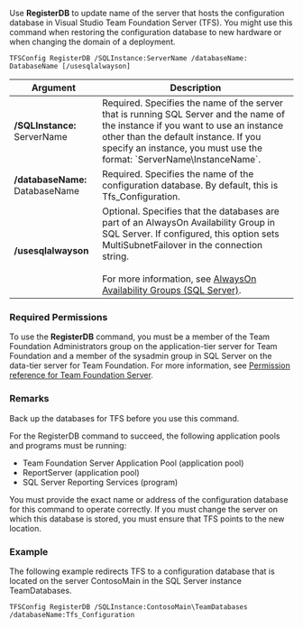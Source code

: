 Use **RegisterDB** to update name of the server that hosts the configuration database in Visual Studio Team Foundation Server (TFS).
You might use this command when restoring the configuration database to new hardware or when changing the domain of a deployment.

	TFSConfig RegisterDB /SQLInstance:ServerName /databaseName: DatabaseName [/usesqlalwayson]

<table>
	<thead>
		<tr>
			<th>Argument</th>
			<th>Description</th>
		</tr>
	</thead>
	<tbody>
		<tr>
			<td><strong>/SQLInstance:</strong> ServerName</td>
			<td>
				Required. Specifies the name of the server that is running SQL Server and the name of the instance
				if you want to use an instance other than the default instance.
				If you specify an instance, you must use the format: `ServerName\InstanceName`.
			</td>
		</tr>
		<tr>
			<td><strong>/databaseName:</strong> DatabaseName</td>
			<td>Required. Specifies the name of the configuration database. By default, this is Tfs_Configuration.</td>
		</tr>
		<tr>
			<td><strong>/usesqlalwayson</strong></td>
			<td>
				Optional. Specifies that the databases are part of an AlwaysOn Availability Group in SQL Server.
				If configured, this option sets MultiSubnetFailover in the connection string.<br/><br/>
				For more information, see <a href="http://msdn.microsoft.com/library/hh510230.aspx">AlwaysOn Availability Groups (SQL Server)</a>.
			</td>
		</tr>
	</tbody>
</table>

### Required Permissions

To use the **RegisterDB** command, you must be a member of the Team Foundation Administrators group on the application-tier server
for Team Foundation and a member of the sysadmin group in SQL Server on the data-tier server for Team Foundation.
For more information, see [Permission reference for Team Foundation Server](../../../setup-admin/permissions.md).

### Remarks

Back up the databases for TFS before you use this command.

For the RegisterDB command to succeed, the following application pools and programs must be running:

-   Team Foundation Server Application Pool (application pool)
-   ReportServer (application pool)
-   SQL Server Reporting Services (program)

You must provide the exact name or address of the configuration database for this command to operate correctly.
If you must change the server on which this database is stored, you must ensure that TFS points to the new location.

### Example

The following example redirects TFS to a configuration database that is located on the server ContosoMain in the SQL Server instance TeamDatabases.

    TFSConfig RegisterDB /SQLInstance:ContosoMain\TeamDatabases /databaseName:Tfs_Configuration
